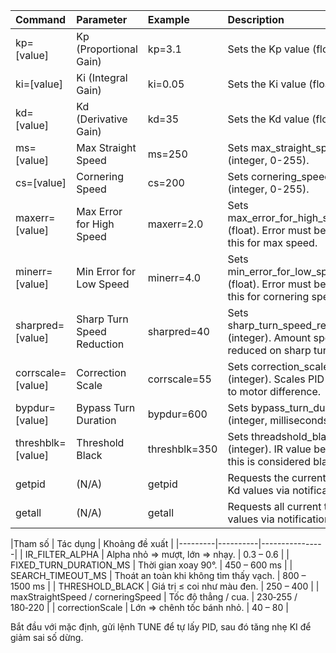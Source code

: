 | Command      | Parameter                     | Example        | Description                                                                 |
| :----------- | :---------------------------- | :------------- | :-------------------------------------------------------------------------- |
| kp=[value] | Kp (Proportional Gain)        | kp=3.1       | Sets the Kp value (float).                                                  |
| ki=[value] | Ki (Integral Gain)            | ki=0.05      | Sets the Ki value (float).                                                  |
| kd=[value] | Kd (Derivative Gain)          | kd=35        | Sets the Kd value (float).                                                  |
| ms=[value] | Max Straight Speed            | ms=250       | Sets max_straight_speed (integer, 0-255).                                 |
| cs=[value] | Cornering Speed               | cs=200       | Sets cornering_speed (integer, 0-255).                                    |
| maxerr=[value] | Max Error for High Speed    | maxerr=2.0   | Sets max_error_for_high_speed (float). Error must be below this for max speed. |
| minerr=[value] | Min Error for Low Speed     | minerr=4.0   | Sets min_error_for_low_speed (float). Error must be above this for cornering speed. |
| sharpred=[value] | Sharp Turn Speed Reduction | sharpred=40  | Sets sharp_turn_speed_reduction (integer). Amount speed is reduced on sharp turns. |
| corrscale=[value] | Correction Scale           | corrscale=55 | Sets correction_scale (integer). Scales PID output to motor difference. |
| bypdur=[value] | Bypass Turn Duration        | bypdur=600   | Sets bypass_turn_duration (integer, milliseconds).                        |
| threshblk=[value] | Threshold Black            | threshblk=350| Sets threadshold_black (integer). IR value below this is considered black. |
| getpid     | (N/A)                         | getpid       | Requests the current Kp, Ki, Kd values via notification.                    |
| getall     | (N/A)                         | getall       | Requests all current tunable values via notification.                       |


|Tham số | Tác dụng | Khoảng đề xuất | |---------|----------|----------------| | IR_FILTER_ALPHA | Alpha nhỏ ⇒ mượt, lớn ⇒ nhạy. | 0.3 – 0.6 | | FIXED_TURN_DURATION_MS | Thời gian xoay 90°. | 450 – 600 ms | | SEARCH_TIMEOUT_MS | Thoát an toàn khi không tìm thấy vạch. | 800 – 1500 ms | | THRESHOLD_BLACK | Giá trị ≤ coi như màu đen. | 250 – 400 | | maxStraightSpeed / corneringSpeed | Tốc độ thẳng / cua. | 230‑255 / 180‑220 | | correctionScale | Lớn ⇒ chênh tốc bánh nhỏ. | 40 – 80 |

Bắt đầu với mặc định, gửi lệnh TUNE để tự lấy PID, sau đó tăng nhẹ KI để giảm sai số dừng.

